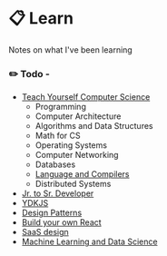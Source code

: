 # :clipboard: Learn
Notes on what I've been learning

### :pencil2: Todo - 

* [Teach Yourself Computer Science](https://teachyourselfcs.com/)
  * Programming
  * Computer Architecture
  * Algorithms and Data Structures
  * Math for CS
  * Operating Systems
  * Computer Networking
  * Databases
  * [Language and Compilers](http://craftinginterpreters.com/)
  * Distributed Systems
* [Jr. to Sr. Developer](https://www.udemy.com/course/the-complete-junior-to-senior-web-developer-roadmap/)
* [YDKJS](https://github.com/getify/You-Dont-Know-JS)
* [Design Patterns](https://addyosmani.com/resources/essentialjsdesignpatterns/book/)
* [Build your own React](https://pomb.us/build-your-own-react/)
* [SaaS design](https://12factor.net/)
* [Machine Learning and Data Science](https://www.udemy.com/course/complete-machine-learning-and-data-science-zero-to-mastery/)
